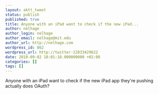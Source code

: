 ```yaml
---
layout: aktt_tweet
status: publish
published: true
title: Anyone with an iPad want to check if the new iPad...
author: nelhage
author_login: nelhage
author_email: nelhage@mit.edu
author_url: http://nelhage.com
wordpress_id: 862
wordpress_url: http://twitter-22833429622
date: 2010-09-02 18:01:18.000000000 +02:00
categories: []
tags: []
---
```

Anyone with an iPad want to check if the new iPad app they're pushing actually does OAuth?
